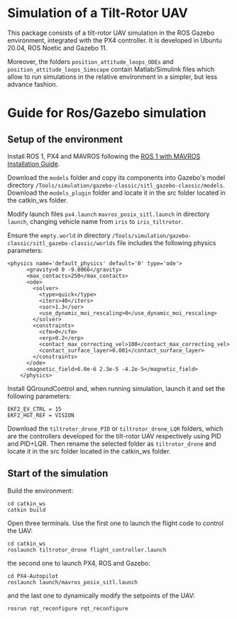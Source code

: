 # Simulation of a Tilt-Rotor UAV
This package consists of a tilt-rotor UAV simulation in the ROS Gazebo environment, integrated with the PX4 controller. It is developed in Ubuntu 20.04, ROS Noetic and Gazebo 11.

Moreover, the folders `position_attitude_loops_ODEs` and `position_attitude_loops_Simscape` contain Matlab/Simulink files which allow to run simulations in the relative environment in a simpler, but less advance fashion.
# Guide for Ros/Gazebo simulation
## Setup of the environment
Install ROS 1, PX4 and MAVROS following the [ROS 1 with MAVROS Installation Guide](https://docs.px4.io/main/en/ros/mavros_installation.html).

Download the `models` folder and copy its components into Gazebo's model directory `/Tools/simulation/gazebo-classic/sitl_gazebo-classic/models`. Download the `models_plugin` folder and locate it in the src folder located in the catkin_ws folder.

Modify launch files `px4.launch` `mavros_posix_sitl.launch` in directory ```launch```, changing vehicle name from `iris` to `iris_tiltrotor`.

Ensure the `empty.world` in directory `/Tools/simulation/gazebo-classic/sitl_gazebo-classic/worlds` file includes the following physics parameters:

```plaintext
<physics name='default_physics' default='0' type='ode'>
      <gravity>0 0 -9.8066</gravity>
      <max_contacts>250</max_contacts>
      <ode>
        <solver>
          <type>quick</type>
          <iters>40</iters>
          <sor>1.3</sor>
          <use_dynamic_moi_rescaling>0</use_dynamic_moi_rescaling>
        </solver>
        <constraints>
          <cfm>0</cfm>
          <erp>0.2</erp>
          <contact_max_correcting_vel>100</contact_max_correcting_vel>
          <contact_surface_layer>0.001</contact_surface_layer>
        </constraints>
      </ode>
      <magnetic_field>6.0e-6 2.3e-5 -4.2e-5</magnetic_field>
    </physics>
```
Install QGroundControl and, when running simulation, launch it and set the following parameters: 
```plaintext
EKF2_EV_CTRL = 15
EKF2_HGT_REF = VISION
```
Download the `tiltrotor_drone_PID` or `tiltrotor_drone_LQR` folders, which are the controllers developed for the tilt-rotor UAV respectively using PID and PID+LQR. Then rename the selected folder as `tiltrotor_drone` and locate it in the src folder located in the catkin_ws folder.
## Start of the simulation
Build the environment:
```
cd catkin_ws
catkin build
```
Open three terminals. Use the first one to launch the flight code to control the UAV:
```
cd catkin_ws
roslaunch tiltrotor_drone flight_controller.launch
```
the second one to launch PX4, ROS and Gazebo:
```
cd PX4-Autopilot
roslaunch launch/mavros_posix_sitl.launch
```
and the last one to dynamically modify the setpoints of the UAV:
```
rosrun rqt_reconfigure rqt_reconfigure
```
